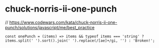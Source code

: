 # chuck-norris-ii-one-punch
// https://www.codewars.com/kata/chuck-norris-ii-one-punch/solutions/javascript/me/best_practice


```
const onePunch = (items) => items && typeof items === 'string' ? items.split(' ').sort().join(' ').replace(/[ae]+/gi, '') : 'Broken!';
```
